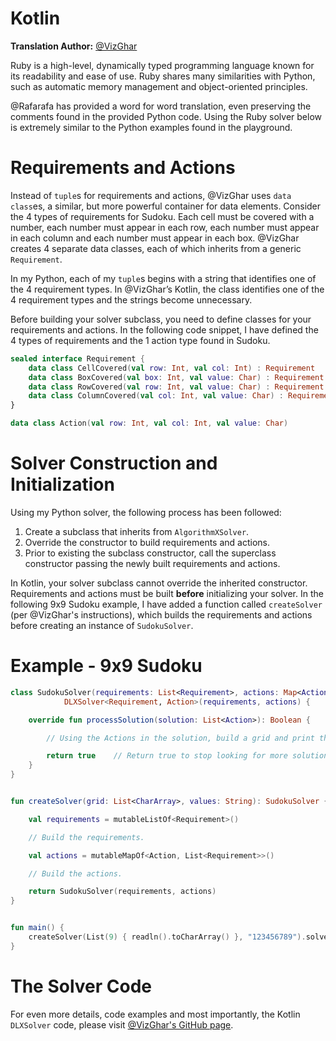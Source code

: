 # Kotlin

__Translation Author:__ [@VizGhar](https://www.codingame.com/profile/c152bee9fe8dc90ac4f6b84505b59ebb9086993)

Ruby is a high-level, dynamically typed programming language known for its readability and ease of use. Ruby shares many similarities with Python, such as automatic memory management and object-oriented principles.

@Rafarafa has provided a word for word translation, even preserving the comments found in the provided Python code. Using the Ruby solver below is extremely similar to the Python examples found in the playground.

# Requirements and Actions

Instead of `tuple`s for requirements and actions, @VizGhar uses `data class`es, a similar, but more powerful container for data elements. Consider the 4 types of requirements for Sudoku. Each cell must be covered with a number, each number must appear in each row, each number must appear in each column and each number must appear in each box. @VizGhar creates 4 separate data classes, each of which inherits from a generic `Requirement`.

In my Python, each of my `tuple`s begins with a string that identifies one of the 4 requirement types. In @VizGhar’s Kotlin, the class identifies one of the 4 requirement types and the strings become unnecessary.

Before building your solver subclass, you need to define classes for your requirements and actions. In the following code snippet, I have defined the 4 types of requirements and the 1 action type found in Sudoku.

```kotlin
sealed interface Requirement {
    data class CellCovered(val row: Int, val col: Int) : Requirement
    data class BoxCovered(val box: Int, val value: Char) : Requirement
    data class RowCovered(val row: Int, val value: Char) : Requirement
    data class ColumnCovered(val col: Int, val value: Char) : Requirement
}

data class Action(val row: Int, val col: Int, val value: Char)
```

# Solver Construction and Initialization

Using my Python solver, the following process has been followed:

1. Create a subclass that inherits from `AlgorithmXSolver`.
1. Override the constructor to build requirements and actions.
1. Prior to existing the subclass constructor, call the superclass constructor passing the newly built requirements and actions.

In Kotlin, your solver subclass cannot override the inherited constructor. Requirements and actions must be built __before__ initializing your solver. In the following 9x9 Sudoku example, I have added a function called `createSolver` (per @VizGhar's instructions), which builds the requirements and actions before creating an instance of `SudokuSolver`.

# Example - 9x9 Sudoku

```kotlin
class SudokuSolver(requirements: List<Requirement>, actions: Map<Action, List<Requirement>>) : 
            DLXSolver<Requirement, Action>(requirements, actions) {

    override fun processSolution(solution: List<Action>): Boolean {

        // Using the Actions in the solution, build a grid and print the solved Sudoku.

        return true    // Return true to stop looking for more solutions.
    }
}


fun createSolver(grid: List<CharArray>, values: String): SudokuSolver {

    val requirements = mutableListOf<Requirement>()

    // Build the requirements.

    val actions = mutableMapOf<Action, List<Requirement>>()

    // Build the actions.

    return SudokuSolver(requirements, actions)
}


fun main() {
    createSolver(List(9) { readln().toCharArray() }, "123456789").solve()
}
```

# The Solver Code

For even more details, code examples and most importantly, the Kotlin `DLXSolver` code, please visit [@VizGhar's GitHub page](https://github.com/VizGhar/Kotlin-DLX/tree/main).
